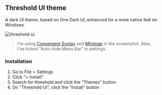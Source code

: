 ## Threshold UI theme

A dark UI theme, based on One Dark UI, enhanced for a more native feel on Windows.

![threshold-ui](https://raw.githubusercontent.com/binaryfunt/threshold-ui/master/screenshots/screenshot2.PNG)

> I'm using [Convergent Syntax](https://github.com/binaryfunt/convergent-syntax) and [Minimap](https://atom.io/packages/minimap) in the screenshot. Also, I've ticked "Auto Hide Menu Bar" in settings.

### Installation

1. Go to File > Settings
1. Click "+ Install"
1. Search for threshold and click the "Themes" button
1. On "Threshold UI", click the "Install" button
